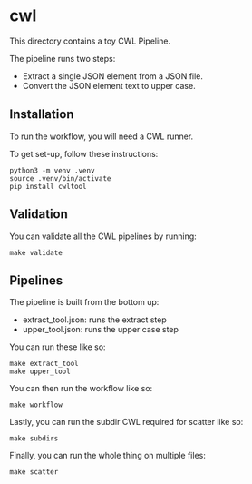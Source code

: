 # cwl

This directory contains a toy CWL Pipeline.

The pipeline runs two steps:

* Extract a single JSON element from a JSON file.
* Convert the JSON element text to upper case.

## Installation

To run the workflow, you will need a CWL runner.

To get set-up, follow these instructions:

	python3 -m venv .venv
	source .venv/bin/activate
	pip install cwltool

## Validation

You can validate all the CWL pipelines by running:

	make validate

## Pipelines

The pipeline is built from the bottom up:

* extract_tool.json:  runs the extract step
* upper_tool.json:  runs the upper case step

You can run these like so:

	make extract_tool
	make upper_tool

You can then run the workflow like so:

	make workflow

Lastly, you can run the subdir CWL required for scatter like so:

	make subdirs

Finally, you can run the whole thing on multiple files:

	make scatter



